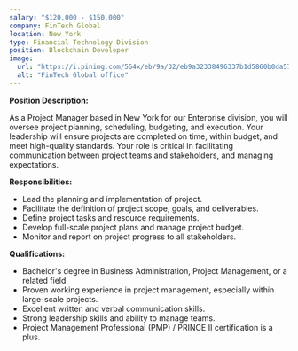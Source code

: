 ```yaml
---
salary: "$120,000 - $150,000"
company: FinTech Global
location: New York
type: Financial Technology Division
position: Blockchain Developer
image:
  url: "https://i.pinimg.com/564x/eb/9a/32/eb9a32338496337b1d5860b0da578567.jpg"
  alt: "FinTech Global office"
---
```



**Position Description:**

As a Project Manager based in New York for our Enterprise division, you will oversee project planning, scheduling, budgeting, and execution. Your leadership will ensure projects are completed on time, within budget, and meet high-quality standards. Your role is critical in facilitating communication between project teams and stakeholders, and managing expectations.

**Responsibilities:**

- Lead the planning and implementation of project.
- Facilitate the definition of project scope, goals, and deliverables.
- Define project tasks and resource requirements.
- Develop full-scale project plans and manage project budget.
- Monitor and report on project progress to all stakeholders.

**Qualifications:**

- Bachelor's degree in Business Administration, Project Management, or a related field.
- Proven working experience in project management, especially within large-scale projects.
- Excellent written and verbal communication skills.
- Strong leadership skills and ability to manage teams.
- Project Management Professional (PMP) / PRINCE II certification is a plus.
